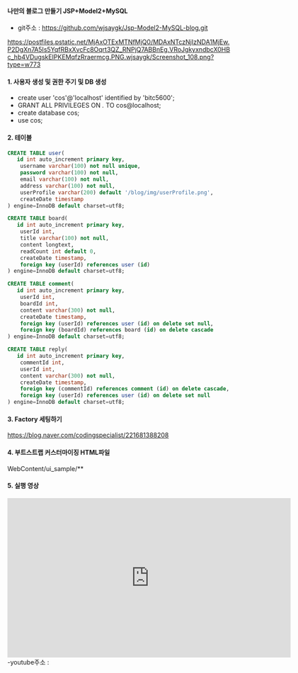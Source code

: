 #### 나만의 블로그 만들기 JSP+Model2+MySQL

- git주소 : <https://github.com/wjsaygk/Jsp-Model2-MySQL-blog.git>

https://postfiles.pstatic.net/MjAxOTExMTNfMjQ0/MDAxNTczNjIzNDA1MjEw.P2DgXn7A5Is5YqfRBxXvcFc8Oqrt3QZ_RNPjQ7ABBnEg.VRoJgkyxndbcX0HBc_hb4VDugskEIPKEMqfzRraermcg.PNG.wjsaygk/Screenshot_108.png?type=w773

#### 1. 사용자 생성 및 권한 주기 및 DB 생성
- create user 'cos'@'localhost' identified by 'bitc5600';
- GRANT ALL PRIVILEGES ON *.* TO cos@localhost;
- create database cos;
- use cos;

#### 2. 테이블
```sql
CREATE TABLE user(
   id int auto_increment primary key,
    username varchar(100) not null unique,
    password varchar(100) not null,
    email varchar(100) not null,
    address varchar(100) not null,
    userProfile varchar(200) default '/blog/img/userProfile.png',
    createDate timestamp
) engine=InnoDB default charset=utf8;
```

```sql
CREATE TABLE board(
   id int auto_increment primary key,
    userId int,
    title varchar(100) not null,
    content longtext,
    readCount int default 0,
    createDate timestamp,
    foreign key (userId) references user (id)
) engine=InnoDB default charset=utf8;
```

```sql
CREATE TABLE comment(
   id int auto_increment primary key,
    userId int,
    boardId int,
    content varchar(300) not null,
    createDate timestamp,
    foreign key (userId) references user (id) on delete set null,
    foreign key (boardId) references board (id) on delete cascade
) engine=InnoDB default charset=utf8;
```

```sql
CREATE TABLE reply(
   id int auto_increment primary key,
    commentId int,
    userId int,
    content varchar(300) not null,
    createDate timestamp,
    foreign key (commentId) references comment (id) on delete cascade,
    foreign key (userId) references user (id) on delete set null
) engine=InnoDB default charset=utf8;
```

#### 3. Factory 세팅하기
<https://blog.naver.com/codingspecialist/221681388208>

#### 4. 부트스트랩 커스터마이징 HTML파일
WebContent/ui_sample/**

#### 5. 실행 영상
<iframe width="640" height="360" src="https://www.youtube.com/embed/YyrSoUDwq-8" frameborder="0" gesture="media" allowfullscreen=""></iframe>
-youtube주소 : <https://www.youtube.com/watch?v=YyrSoUDwq-8>
